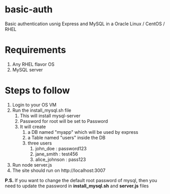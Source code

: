 # basic-auth
Basic authentication usnig Express and MySQL in a Oracle Linux / CentOS / RHEL

# Requirements
1. Any RHEL flavor OS
2. MySQL server 

# Steps to follow
1. Login to your OS VM
2. Run the install_mysql.sh file 
    1. This will install mysql-server 
    2. Password for root will be set to Password
    3. It will create 
        1. a DB named "myapp" which will be used by express
        2. a Table named "users" inside the DB
        3. three users
           1. john_doe : password123
           2. jane_smith : test456
           3. alice_johnson : pass123
3. Run node server.js
4. The site should run on http://localhost:3007

**P.S.** If you want to change the default root password of mysql, then you need to update the password in **install_mysql.sh** and **server.js** files
